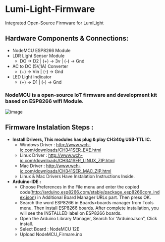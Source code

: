 # Lumi-Light-Firmware
Integrated Open-Source Firmware for LumiLight

## Hardware Components & Connections:
- NodeMCU ESP8266 Module
- LDR Light Sensor Module
  - DO -> D2  |  (+) -> 3v  |  (-) -> Gnd
- AC to DC (5V,1A) Converter
  - (+) -> Vin  |  (-) -> Gnd 
- LED Light Indicator
  - (+) -> D1  |  (-) -> Gnd  

### NodeMCU is a open-source IoT firmware and development kit based on ESP8266 wifi Module.
![image](https://user-images.githubusercontent.com/68856476/157051733-74ef7885-cc2a-4f1e-ac5b-7fdef62eb04a.png)

## Firmware Instalation Steps : 
- **Install Drivers, This modules has plug & play CH340g USB-TTL IC.**
  - Windows Driver : http://www.wch-ic.com/downloads/CH341SER_EXE.html
  - Linux Driver : http://www.wch-ic.com/downloads/CH341SER_LINUX_ZIP.html
  - Mac Driver : http://www.wch-ic.com/downloads/CH341SER_MAC_ZIP.html
  - Linux & Mac Drivers Have Instalation Instructions Inside.
- **Arduino-IDE :**
  - Choose Preferences in the File menu and enter the copied code(http://arduino.esp8266.com/stable/package_esp8266com_index.json) in Additional Board Manager URLs part. Then press OK.
  - Search the word ESP8266 in Boards>boards manager from Tools menu. Then install ESP8266 boards. After complete installation, you will see the INSTALLED label on ESP8266 boards.
  - Open the Arduino Library Manager, Search for “ArduinoJson”, Click install.
  - Select Board : NodeMCU 12E
  - Upload NodeMCU_Firmare.ino
